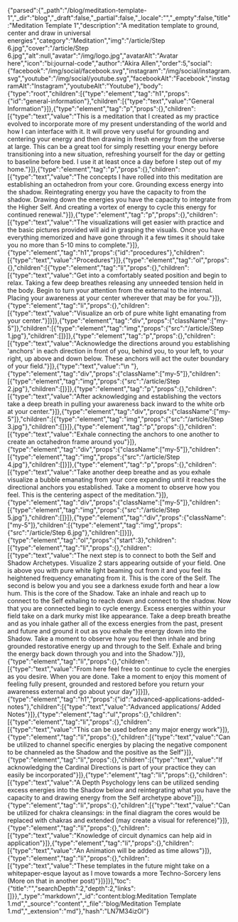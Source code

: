 {"parsed":{"_path":"/blog/meditation-template-1","_dir":"blog","_draft":false,"_partial":false,"_locale":"","_empty":false,"title":"Meditation Template 1","description":"A meditation template to ground, center and draw in universal energies","category":"Meditation","img":"/article/Step 6.jpg","cover":"/article/Step 6.jpg","alt":null,"avatar":"/img/logo.jpg","avatarAlt":"Avatar here","icon":"bi:journal-code","author":"Akira Allen","order":5,"social":{"facebook":"/img/social/facebook.svg","instagram":"/img/social/instagram.svg","youtube":"/img/social/youtube.svg","facebookAlt":"Facebook","instagramAlt":"Instagram","youtubeAlt":"Youtube"},"body":{"type":"root","children":[{"type":"element","tag":"h1","props":{"id":"general-information"},"children":[{"type":"text","value":"General Information"}]},{"type":"element","tag":"p","props":{},"children":[{"type":"text","value":"This is a meditation that I created as my practice evolved to incorporate more of my present understanding of the world and how I can interface with it. It will prove very useful for grounding and centering your energy and then drawing in fresh energy from the universe at large. This can be a great tool for simply resetting your energy before transitioning into a new situation, refreshing yourself for the day or getting to baseline before bed. I use it at least once a day before I step out of my home."}]},{"type":"element","tag":"p","props":{},"children":[{"type":"text","value":"The concepts I have rolled into this meditation are establishing an octahedron from your core. Grounding excess energy into the shadow. Reintegrating energy you have the capacity to from the shadow. Drawing down the energies you have the capacity to integrate from the Higher Self. And creating a vortex of energy to cycle this energy for continued renewal."}]},{"type":"element","tag":"p","props":{},"children":[{"type":"text","value":"The visualizations will get easier with practice and the basic pictures provided will aid in grasping the visuals. Once you have everything memorized and have gone through it a few times it should take you no more than 5-10 mins to complete."}]},{"type":"element","tag":"h1","props":{"id":"procedures"},"children":[{"type":"text","value":"Procedures"}]},{"type":"element","tag":"ol","props":{},"children":[{"type":"element","tag":"li","props":{},"children":[{"type":"text","value":"Get into a comfortably seated position and begin to relax. Taking a few deep breathes releasing any unneeded tension held in the body. Begin to turn your attention from the external to the internal. Placing your awareness at your center wherever that may be for you."}]},{"type":"element","tag":"li","props":{},"children":[{"type":"text","value":"Visualize an orb of pure white light emanating from your center."}]}]},{"type":"element","tag":"div","props":{"className":["my-5"]},"children":[{"type":"element","tag":"img","props":{"src":"/article/Step 1.jpg"},"children":[]}]},{"type":"element","tag":"p","props":{},"children":[{"type":"text","value":"Acknowledge the directions around you establishing 'anchors' in each direction in front of you, behind you, to your left, to your right, up above and down below. These anchors will act the outer boundary of your field."}]},{"type":"text","value":"\n  "},{"type":"element","tag":"div","props":{"className":["my-5"]},"children":[{"type":"element","tag":"img","props":{"src":"/article/Step 2.jpg"},"children":[]}]},{"type":"element","tag":"p","props":{},"children":[{"type":"text","value":"After acknowledging and establishing the vectors take a deep breath in pulling your awareness back inward to the white orb at your center."}]},{"type":"element","tag":"div","props":{"className":["my-5"]},"children":[{"type":"element","tag":"img","props":{"src":"/article/Step 3.jpg"},"children":[]}]},{"type":"element","tag":"p","props":{},"children":[{"type":"text","value":"Exhale connecting the anchors to one another to create an octahedron frame around you"}]},{"type":"element","tag":"div","props":{"className":["my-5"]},"children":[{"type":"element","tag":"img","props":{"src":"/article/Step 4.jpg"},"children":[]}]},{"type":"element","tag":"p","props":{},"children":[{"type":"text","value":"Take another deep breathe and as you exhale visualize a bubble emanating from your core expanding until it reaches the directional anchors you established. Take a moment to observe how you feel. This is the centering aspect of the meditation."}]},{"type":"element","tag":"div","props":{"className":["my-5"]},"children":[{"type":"element","tag":"img","props":{"src":"/article/Step 5.jpg"},"children":[]}]},{"type":"element","tag":"div","props":{"className":["my-5"]},"children":[{"type":"element","tag":"img","props":{"src":"/article/Step 6.jpg"},"children":[]}]},{"type":"element","tag":"ol","props":{"start":3},"children":[{"type":"element","tag":"li","props":{},"children":[{"type":"text","value":"The next step is to connect to both the Self and Shadow Archetypes. Visualize 2 stars appearing outside of your field. One is above you with pure white light beaming out from it and you feel its heightened frequency emanating from it. This is the core of the Self. The second is below you and you see a darkness exude forth and hear a low hum. This is the core of the Shadow. Take an inhale and reach up to connect to the Self exhaling to reach down and connect to the shadow. Now that you are connected begin to cycle energy. Excess energies within your field take on a dark murky mist like appearance. Take a deep breath breathe and as you inhale gather all of the excess energies from the past, present and future and ground it out as you exhale the energy down into the Shadow. Take a moment to observe how you feel then inhale and bring grounded restorative energy up and through to the Self. Exhale and bring the energy back down through you and into the Shadow."}]},{"type":"element","tag":"li","props":{},"children":[{"type":"text","value":"From here feel free to continue to cycle the energies as you desire. When you are done. Take a moment to enjoy this moment of feeling fully present, grounded and restored before you return your awareness external and go about your day"}]}]},{"type":"element","tag":"h1","props":{"id":"advanced-applications-added-notes"},"children":[{"type":"text","value":"Advanced applications/ Added Notes"}]},{"type":"element","tag":"ul","props":{},"children":[{"type":"element","tag":"li","props":{},"children":[{"type":"text","value":"This can be used before any major energy work"}]},{"type":"element","tag":"li","props":{},"children":[{"type":"text","value":"Can be utilized to channel specific energies by placing the negative component to be channeled as the Shadow and the positive as the Self"}]},{"type":"element","tag":"li","props":{},"children":[{"type":"text","value":"If acknowledging the Cardinal Directions is part of your practice they can easily be incorporated"}]},{"type":"element","tag":"li","props":{},"children":[{"type":"text","value":"A Depth Psychology lens can be utilized sending excess energies into the Shadow  below and reintegrating what you have the capacity to and drawing energy from the Self archetype above"}]},{"type":"element","tag":"li","props":{},"children":[{"type":"text","value":"Can be utilized for chakra cleansings: in the final diagram the cores would be replaced with chakras and extended (may create a visual for reference)"}]},{"type":"element","tag":"li","props":{},"children":[{"type":"text","value":"Knowledge of circuit dynamics can help aid in application"}]},{"type":"element","tag":"li","props":{},"children":[{"type":"text","value":"An Animation will be added as time allows"}]},{"type":"element","tag":"li","props":{},"children":[{"type":"text","value":"These templates in the future might take on a whitepaper-esque layout as I move towards a more Techno-Sorcery lens (More on that in another post)"}]}]}],"toc":{"title":"","searchDepth":2,"depth":2,"links":[]}},"_type":"markdown","_id":"content:blog:Meditation Template 1.md","_source":"content","_file":"blog/Meditation Template 1.md","_extension":"md"},"hash":"LN7M34izOl"}